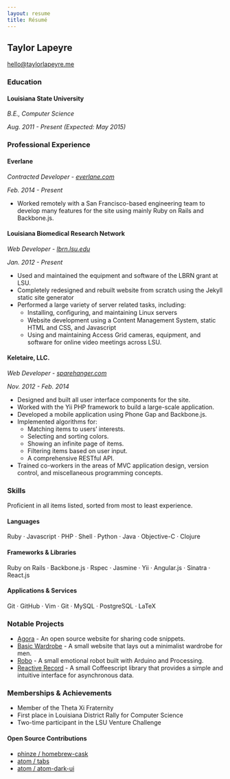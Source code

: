 ```yaml
---
layout: resume
title: Résumé
---
```


## Taylor Lapeyre
[hello@taylorlapeyre.me][email]


### Education

#### Louisiana State University

*B.E., Computer Science*

*Aug. 2011 - Present (Expected: May 2015)*


### Professional Experience

#### Everlane

*Contracted Developer - [everlane.com][everlane]*

*Feb. 2014 - Present*

- Worked remotely with a San Francisco-based engineering team to develop many features for the site using mainly Ruby on Rails and Backbone.js.

#### Louisiana Biomedical Research Network

*Web Developer - [lbrn.lsu.edu][lbrn]*

*Jan. 2012 - Present*

- Used and maintained the equipment and software of the LBRN grant at LSU.
- Completely redesigned and rebuilt website from scratch using the Jekyll static site generator
- Performed a large variety of server related tasks, including:
  - Installing, conﬁguring, and maintaining Linux servers
  - Website development using a Content Management System, static HTML and CSS, and Javascript
  - Using and maintaining Access Grid cameras, equipment, and software for online video meetings across LSU.

#### Keletaire, LLC.

*Web Developer - [sparehanger.com][sh]*

*Nov. 2012 - Feb. 2014*

- Designed and built all user interface components for the site.
- Worked with the Yii PHP framework to build a large-scale application.
- Developed a mobile application using Phone Gap and Backbone.js.
- Implemented algorithms for:
  - Matching items to users’ interests.
  - Selecting and sorting colors.
  - Showing an infinite page of items.
  - Filtering items based on user input.
  - A comprehensive RESTful API.
- Trained co-workers in the areas of MVC application design, version control, and miscellaneous programming concepts.


### Skills

Proficient in all items listed, sorted from most to least experience.

#### Languages

Ruby · Javascript · PHP · Shell · Python · Java · Objective-C · Clojure

#### Frameworks & Libraries

Ruby on Rails · Backbone.js · Rspec · Jasmine · Yii · Angular.js · Sinatra · React.js

#### Applications & Services

Git · GitHub · Vim · Git · MySQL · PostgreSQL · LaTeX

### Notable Projects

- [Agora][agora] - An open source website for sharing code snippets.
- [Basic Wardrobe][basic] - A small website that lays out a minimalist wardrobe for men.
- [Robo][robo] - A small emotional robot built with Arduino and Processing.
- [Reactive Record][rr] - A small Coffeescript library that provides a simple and intuitive interface for asynchronous data.

### Memberships & Achievements

- Member of the Theta Xi Fraternity
- First place in Louisiana District Rally for Computer Science
- Two-time participant in the LSU Venture Challenge

#### Open Source Contributions

- [phinze / homebrew-cask][homebrew]
- [atom / tabs][atomtabs]
- [atom / atom-dark-ui][atomui]

[email]: mailto:hello@taylorlapeyre.me
[github]: https://github.com/taylorlapeyre
[sh]: http://sparehanger.com
[lbrn]: http://lbrn.lsu.edu
[homebrew]: https://github.com/phinze/homebrew-cask
[atomtabs]: https://github.com/atom/tabs
[atomui]: https://github.com/atom/atom-dark-ui/
[everlane]: https://everlane.com
[agora]: http://www.codeagora.co/
[basic]: http://basicwardrobe.info/
[robo]: https://github.com/taylorlapeyre/robo
[rr]: https://github.com/taylorlapeyre/reactive-record
